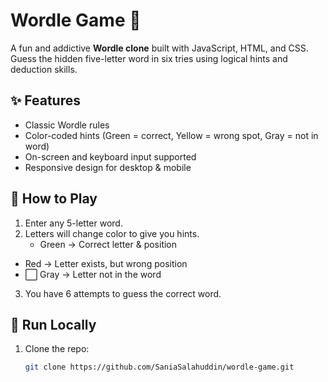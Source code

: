 # Wordle Game 🎯  

A fun and addictive **Wordle clone** built with JavaScript, HTML, and CSS. Guess the hidden five-letter word in six tries using logical hints and deduction skills.  

## ✨ Features
- Classic Wordle rules  
- Color-coded hints (Green = correct, Yellow = wrong spot, Gray = not in word)  
- On-screen and keyboard input supported  
- Responsive design for desktop & mobile  



## 🎲 How to Play
1. Enter any 5-letter word.  
2. Letters will change color to give you hints.  
   -  Green → Correct letter & position  
  - Red → Letter exists, but wrong position  
   - ⬜ Gray → Letter not in the word  
3. You have 6 attempts to guess the correct word.  

## 🚀 Run Locally
1. Clone the repo:  
   ```bash
   git clone https://github.com/SaniaSalahuddin/wordle-game.git
